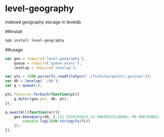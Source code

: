 level-geography
===============

indexed geography storage in leveldb


##install
```bash
npm install level-geography
```

##usage
```js
var geo = require('level-geography'),
	queue = require('queue-async'),
	levelup = require('levelup');

var pts = JSON.parse(fs.readFileSync('./fixtures/points.geojson'));
var db = levelup('./db');
var q = queue(1);

pts.features.forEach(function(pt){
    q.defer(geo.put, db, pt);
});

q.awaitAll(function(err){
    geo.bboxQuery(db, [-111.3134765625,33.90689555128866,-99.00878906249999,42.16340342422401], function(err, fc){
        console.log(JSON.stringify(fc))
    });
});
```

